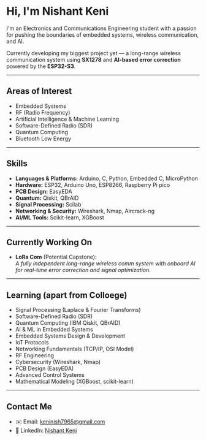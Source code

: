 # Hi, I'm Nishant Keni

I'm an Electronics and Communications Engineering student with a passion for pushing the boundaries of embedded systems, wireless communication, and AI.

Currently developing my biggest project yet — a long-range wireless communication system using **SX1278** and **AI-based error correction** powered by the **ESP32-S3**.

---

## Areas of Interest
- Embedded Systems
- RF (Radio Frequency)
- Artificial Intelligence & Machine Learning
- Software-Defined Radio (SDR)
- Quantum Computing
- Bluetooth Low Energy

---

## Skills
- **Languages & Platforms:** Arduino, C, Python, Embedded C, MicroPython
- **Hardware:** ESP32, Arduino Uno, ESP8266, Raspberry Pi pico
- **PCB Design:** EasyEDA
- **Quantum:** Qiskit, QBrAID  
- **Signal Processing:** Scilab
- **Networking & Security:** Wireshark, Nmap, Aircrack-ng
- **AI/ML Tools:** Scikit-learn, XGBoost

---

## Currently Working On
- **LoRa Com** (Potential Capstone):  
  *A fully independent long-range wireless comm system with onboard AI for real-time error correction and signal optimization.*

---

## Learning (apart from Colloege)
- Signal Processing (Laplace & Fourier Transforms)
- Software-Defined Radio (SDR)
- Quantum Computing (IBM Qiskit, QBrAID)
- AI & ML in Embedded Systems
- Embedded Systems Design & Development
- IoT Protocols
- Networking Fundamentals (TCP/IP, OSI Model)
- RF Engineering
- Cybersecurity (Wireshark, Nmap)
- PCB Design (EasyEDA)
- Advanced Control Systems
- Mathematical Modeling (XGBoost, scikit-learn)

---

## Contact Me
- ✉️ Email: [keninish7965@gmail.com](mailto:keninish7965@gmail.com)
- 🔗 LinkedIn: [Nishant Keni](https://www.linkedin.com/in/Nishant-Keni)
